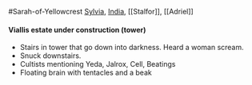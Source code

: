 #Sarah-of-Yellowcrest
[Sylvia](PCs/Past/Sylvia.md), [India](PCs/Current/India.md), [[Stalfor]], [[Adriel]]
#### Viallis estate under construction (tower)
- Stairs in tower that go down into darkness. Heard a woman scream.
- Snuck downstairs.
- Cultists mentioning Yeda, Jalrox, Cell, Beatings
- Floating brain with tentacles and a beak